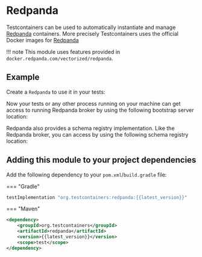 # Redpanda

Testcontainers can be used to automatically instantiate and manage [Redpanda](https://redpanda.com/) containers.
More precisely Testcontainers uses the official Docker images for [Redpanda](https://hub.docker.com/r/vectorized/redpanda/)

!!! note
    This module uses features provided in `docker.redpanda.com/vectorized/redpanda`.

## Example

Create a `Redpanda` to use it in your tests:

[//]: # (<!--codeinclude-->)
[//]: # ([Creating a Redpanda]&#40;../../modules/redpanda/src/test/java/org/testcontainers/redpanda/RedpandaContainerTest.java&#41; inside_block:constructorWithVersion)
[//]: # (<!--/codeinclude-->)

Now your tests or any other process running on your machine can get access to running Redpanda broker by using the following bootstrap server location:

[//]: # (<!--codeinclude-->)
[//]: # ([Bootstrap Servers]&#40;../../modules/redpanda/src/test/java/org/testcontainers/redpanda/RedpandaContainerTest.java&#41; inside_block:getBootstrapServers)
[//]: # (<!--/codeinclude-->)

Redpanda also provides a schema registry implementation. Like the Redpanda broker, you can access by using the following schema registry location:

[//]: # (<!--codeinclude-->)
[//]: # ([Schema Registry]&#40;../../modules/redpanda/src/test/java/org/testcontainers/redpanda/RedpandaContainerTest.java&#41; inside_block:getSchemaRegistryAddress)
[//]: # (<!--/codeinclude-->)

## Adding this module to your project dependencies

Add the following dependency to your `pom.xml`/`build.gradle` file:

=== "Gradle"
```groovy
testImplementation "org.testcontainers:redpanda:{{latest_version}}"
```
=== "Maven"
```xml
<dependency>
    <groupId>org.testcontainers</groupId>
    <artifactId>redpanda</artifactId>
    <version>{{latest_version}}</version>
    <scope>test</scope>
</dependency>
```
